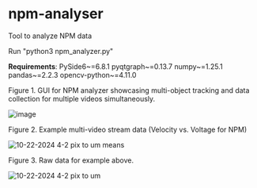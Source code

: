 # npm-analyser
Tool to analyze NPM data

Run "python3 npm_analyzer.py"

**Requirements**:
PySide6~=6.8.1
pyqtgraph~=0.13.7
numpy~=1.25.1
pandas~=2.2.3
opencv-python~=4.11.0

Figure 1. GUI for NPM analyzer showcasing multi-object tracking and data collection for multiple videos simultaneously.

![image](https://github.com/user-attachments/assets/7eb5d79d-d5c1-4d4c-8ac4-8f375647ff22)

Figure 2. Example multi-video stream data (Velocity vs. Voltage for NPM)

![10-22-2024 4-2 pix to um means](https://github.com/user-attachments/assets/8b6b5de0-e3bf-4448-afe5-6f34fa44cfd8)

Figure 3. Raw data for example above.

![10-22-2024 4-2 pix to um](https://github.com/user-attachments/assets/0fdeedaf-b07f-4d36-94d2-e7214419017e)
